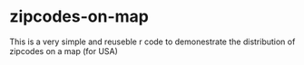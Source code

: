 # zipcodes-on-map
This is a very simple and reuseble r code to demonestrate the distribution of zipcodes on a map (for USA)

